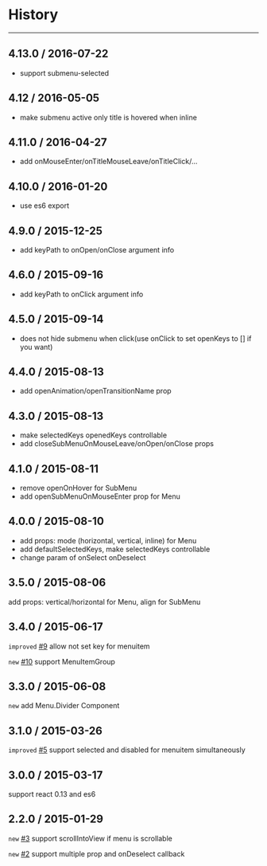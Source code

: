 # History
----

## 4.13.0 / 2016-07-22

- support submenu-selected

## 4.12 / 2016-05-05

- make submenu active only title is hovered when inline

## 4.11.0 / 2016-04-27

- add onMouseEnter/onTitleMouseLeave/onTitleClick/...

## 4.10.0 / 2016-01-20

- use es6 export

## 4.9.0 / 2015-12-25
- add keyPath to onOpen/onClose argument info

## 4.6.0 / 2015-09-16
- add keyPath to onClick argument info

## 4.5.0 / 2015-09-14
- does not hide submenu when click(use onClick to set openKeys to [] if you want)

## 4.4.0 / 2015-08-13
- add openAnimation/openTransitionName prop

## 4.3.0 / 2015-08-13
- make selectedKeys openedKeys controllable
- add closeSubMenuOnMouseLeave/onOpen/onClose props

## 4.1.0 / 2015-08-11
- remove openOnHover for SubMenu
- add openSubMenuOnMouseEnter prop for Menu

## 4.0.0 / 2015-08-10

- add props: mode (horizontal, vertical, inline) for Menu
- add defaultSelectedKeys, make selectedKeys controllable
- change param of onSelect onDeselect

## 3.5.0 / 2015-08-06

add props: vertical/horizontal for Menu, align for SubMenu

## 3.4.0 / 2015-06-17

`improved` [#9](https://github.com/react-component/menu/issues/9) allow not set key for menuitem

`new` [#10](https://github.com/react-component/menu/issues/10) support MenuItemGroup

## 3.3.0 / 2015-06-08

`new` add Menu.Divider Component

## 3.1.0 / 2015-03-26

`improved` [#5](https://github.com/react-component/menu/issues/5) support selected and disabled for menuitem simultaneously

## 3.0.0 / 2015-03-17

support react 0.13 and es6

## 2.2.0 / 2015-01-29

`new` [#3](https://github.com/react-component/menu/issues/3) support scrollIntoView if menu is scrollable

`new` [#2](https://github.com/react-component/menu/issues/2) support multiple prop and onDeselect callback